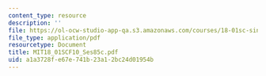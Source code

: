 ```yaml
---
content_type: resource
description: ''
file: https://ol-ocw-studio-app-qa.s3.amazonaws.com/courses/18-01sc-single-variable-calculus-fall-2010/a1a3728fe67e741b23a12bc24d01954b_MIT18_01SCF10_Ses85c.pdf
file_type: application/pdf
resourcetype: Document
title: MIT18_01SCF10_Ses85c.pdf
uid: a1a3728f-e67e-741b-23a1-2bc24d01954b
---
```


